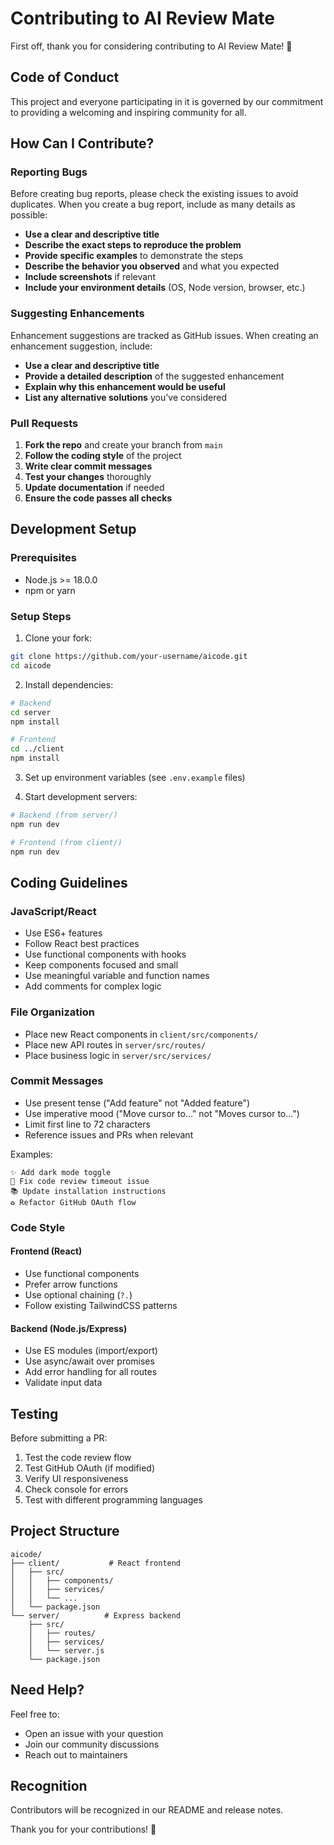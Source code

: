 # Contributing to AI Review Mate

First off, thank you for considering contributing to AI Review Mate! 🎉

## Code of Conduct

This project and everyone participating in it is governed by our commitment to providing a welcoming and inspiring community for all.

## How Can I Contribute?

### Reporting Bugs

Before creating bug reports, please check the existing issues to avoid duplicates. When you create a bug report, include as many details as possible:

- **Use a clear and descriptive title**
- **Describe the exact steps to reproduce the problem**
- **Provide specific examples** to demonstrate the steps
- **Describe the behavior you observed** and what you expected
- **Include screenshots** if relevant
- **Include your environment details** (OS, Node version, browser, etc.)

### Suggesting Enhancements

Enhancement suggestions are tracked as GitHub issues. When creating an enhancement suggestion, include:

- **Use a clear and descriptive title**
- **Provide a detailed description** of the suggested enhancement
- **Explain why this enhancement would be useful**
- **List any alternative solutions** you've considered

### Pull Requests

1. **Fork the repo** and create your branch from `main`
2. **Follow the coding style** of the project
3. **Write clear commit messages**
4. **Test your changes** thoroughly
5. **Update documentation** if needed
6. **Ensure the code passes all checks**

## Development Setup

### Prerequisites
- Node.js >= 18.0.0
- npm or yarn

### Setup Steps

1. Clone your fork:
```bash
git clone https://github.com/your-username/aicode.git
cd aicode
```

2. Install dependencies:
```bash
# Backend
cd server
npm install

# Frontend
cd ../client
npm install
```

3. Set up environment variables (see `.env.example` files)

4. Start development servers:
```bash
# Backend (from server/)
npm run dev

# Frontend (from client/)
npm run dev
```

## Coding Guidelines

### JavaScript/React
- Use ES6+ features
- Follow React best practices
- Use functional components with hooks
- Keep components focused and small
- Use meaningful variable and function names
- Add comments for complex logic

### File Organization
- Place new React components in `client/src/components/`
- Place new API routes in `server/src/routes/`
- Place business logic in `server/src/services/`

### Commit Messages
- Use present tense ("Add feature" not "Added feature")
- Use imperative mood ("Move cursor to..." not "Moves cursor to...")
- Limit first line to 72 characters
- Reference issues and PRs when relevant

Examples:
```
✨ Add dark mode toggle
🐛 Fix code review timeout issue
📚 Update installation instructions
♻️ Refactor GitHub OAuth flow
```

### Code Style

#### Frontend (React)
- Use functional components
- Prefer arrow functions
- Use optional chaining (`?.`)
- Follow existing TailwindCSS patterns

#### Backend (Node.js/Express)
- Use ES modules (import/export)
- Use async/await over promises
- Add error handling for all routes
- Validate input data

## Testing

Before submitting a PR:

1. Test the code review flow
2. Test GitHub OAuth (if modified)
3. Verify UI responsiveness
4. Check console for errors
5. Test with different programming languages

## Project Structure

```
aicode/
├── client/           # React frontend
│   ├── src/
│   │   ├── components/
│   │   ├── services/
│   │   └── ...
│   └── package.json
└── server/          # Express backend
    ├── src/
    │   ├── routes/
    │   ├── services/
    │   └── server.js
    └── package.json
```

## Need Help?

Feel free to:
- Open an issue with your question
- Join our community discussions
- Reach out to maintainers

## Recognition

Contributors will be recognized in our README and release notes.

Thank you for your contributions! 🚀
